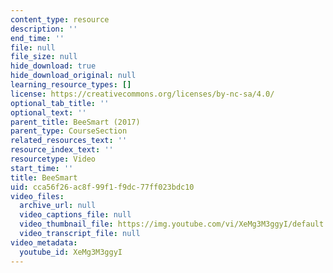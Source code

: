 ```yaml
---
content_type: resource
description: ''
end_time: ''
file: null
file_size: null
hide_download: true
hide_download_original: null
learning_resource_types: []
license: https://creativecommons.org/licenses/by-nc-sa/4.0/
optional_tab_title: ''
optional_text: ''
parent_title: BeeSmart (2017)
parent_type: CourseSection
related_resources_text: ''
resource_index_text: ''
resourcetype: Video
start_time: ''
title: BeeSmart
uid: cca56f26-ac8f-99f1-f9dc-77ff023bdc10
video_files:
  archive_url: null
  video_captions_file: null
  video_thumbnail_file: https://img.youtube.com/vi/XeMg3M3ggyI/default.jpg
  video_transcript_file: null
video_metadata:
  youtube_id: XeMg3M3ggyI
---
```

